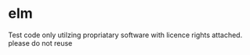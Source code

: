 # elm

Test code only utilzing propriatary software with licence rights attached. please do not reuse
